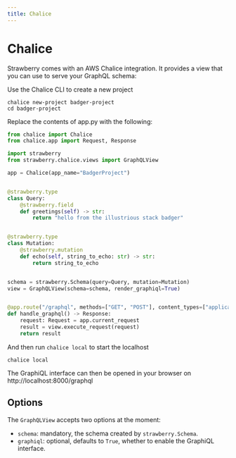 ```yaml
---
title: Chalice
---
```


# Chalice

Strawberry comes with an AWS Chalice integration. It provides a view that you can
use to serve your GraphQL schema:

Use the Chalice CLI to create a new project

```shell
chalice new-project badger-project
cd badger-project
```

Replace the contents of app.py with the following:

```python
from chalice import Chalice
from chalice.app import Request, Response

import strawberry
from strawberry.chalice.views import GraphQLView

app = Chalice(app_name="BadgerProject")


@strawberry.type
class Query:
    @strawberry.field
    def greetings(self) -> str:
        return "hello from the illustrious stack badger"


@strawberry.type
class Mutation:
    @strawberry.mutation
    def echo(self, string_to_echo: str) -> str:
        return string_to_echo


schema = strawberry.Schema(query=Query, mutation=Mutation)
view = GraphQLView(schema=schema, render_graphiql=True)


@app.route("/graphql", methods=["GET", "POST"], content_types=["application/json"])
def handle_graphql() -> Response:
    request: Request = app.current_request
    result = view.execute_request(request)
    return result

```

And then run `chalice local` to start the localhost

```shell
chalice local
```

The GraphiQL interface can then be opened in your browser on http://localhost:8000/graphql

## Options

The `GraphQLView` accepts two options at the moment:

- `schema`: mandatory, the schema created by `strawberry.Schema`.
- `graphiql`: optional, defaults to `True`, whether to enable the GraphiQL interface.
